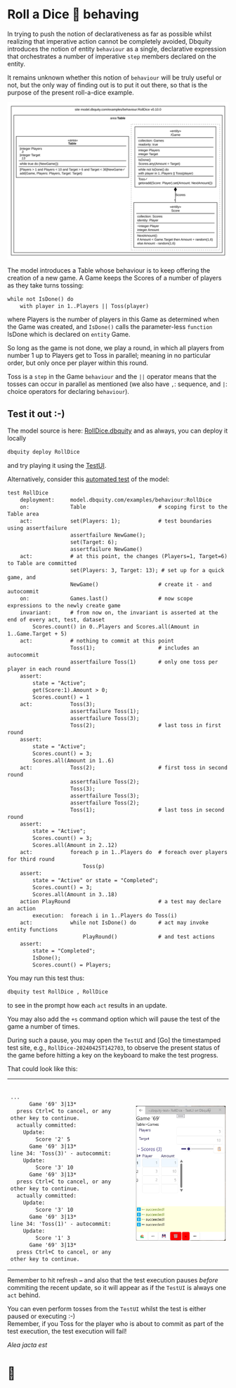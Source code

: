 # Roll a Dice 🎲 behaving

In trying to push the notion of declarativeness as far as possible whilst realizing that imperative action cannot be completely avoided, Dbquity introduces the notion of entity `behaviour` as a single, declarative expression that orchestrates a number of imperative `step` members declared on the entity.

It remains unknown whether this notion of `behaviour` will be truly useful or not, but the only way of finding out is to put it out there, so that is the purpose of the present roll-a-dice example.

![](RollDice.dbquity.svg)

The model introduces a Table whose behaviour is to keep offering the creation of a new game.
A Game keeps the Scores of a number of players as they take turns tossing:
```dbquity
while not IsDone() do
    with player in 1..Players || Toss(player)
```
where Players is the number of players in this Game as determined when the Game was created, and `IsDone()` calls the parameter-less `function` IsDone which is declared on `entity` Game.

So long as the game is not done, we play a round, in which all players from number 1 up to Players get to Toss in parallel; meaning in no particular order, but only once per player within this round.

Toss is a `step` in the Game `behaviour` and the `||` operator means that the tosses can occur in parallel as mentioned (we also have `,`: sequence, and `|`: choice operators for declaring `behaviour`).

## Test it out :-)
The model source is here: [RollDice.dbquity](RollDice.dbquity) and as always, you can deploy it locally
```bat
dbquity deploy RollDice
```
and try playing it using the [TestUI](https://model.dbquity.com/#test-ui).

Alternatively, consider this [automated test](RollDice.dbquity-test) of the model:
```dbquity
test RollDice
    deployment:     model.dbquity.com/examples/behaviour:RollDice
    on:             Table                       # scoping first to the Table area
    act:            set(Players: 1);            # test boundaries using assertfailure
                    assertfailure NewGame();
                    set(Target: 6);
                    assertfailure NewGame()   
    act:            # at this point, the changes (Players=1, Target=6) to Table are committed
                    set(Players: 3, Target: 13); # set up for a quick game, and
                    NewGame()                   # create it - and autocommit
    on:             Games.last()                # now scope expressions to the newly create game
    invariant:      # from now on, the invariant is asserted at the end of every act, test, dataset
        Scores.count() in 0..Players and Scores.all(Amount in 1..Game.Target + 5)
    act:            # nothing to commit at this point
                    Toss(1);                    # includes an autocommit
                    assertfailure Toss(1)       # only one toss per player in each round
    assert:
        state = "Active";
        get(Score:1).Amount > 0;
        Scores.count() = 1
    act:            Toss(3);
                    assertfailure Toss(1);
                    assertfailure Toss(3);
                    Toss(2);                    # last toss in first round
    assert:
        state = "Active";
        Scores.count() = 3;
        Scores.all(Amount in 1..6)
    act:            Toss(2);                    # first toss in second round
                    assertfailure Toss(2);
                    Toss(3);
                    assertfailure Toss(3);
                    assertfailure Toss(2);
                    Toss(1);                    # last toss in second round
    assert:
        state = "Active";
        Scores.count() = 3;
        Scores.all(Amount in 2..12)
    act:            foreach p in 1..Players do  # foreach over players for third round
                        Toss(p)
    assert:
        state = "Active" or state = "Completed";
        Scores.count() = 3;
        Scores.all(Amount in 3..18)
    action PlayRound                            # a test may declare an action
        execution:  foreach i in 1..Players do Toss(i)
    act:            while not IsDone() do       # act may invoke entity functions
                        PlayRound()             # and test actions
    assert:
        state = "Completed";
        IsDone();
        Scores.count() = Players;
```
You may run this test thus:
```bat
dbquity test RollDice , RollDice
```
to see in the prompt how each `act` results in an update.

You may also add the `+s` command option which will pause the test of the game a number of times.

During such a pause, you may open the `TestUI` and [Go] the timestamped test site, e.g., `RollDice-20240425T142703`, to observe the present status of the game before hitting a key on the keyboard to make the test progress.

That could look like this:
<table><tr><td><pre><code>
...
      Game '69' 3|13*
  press Ctrl+C to cancel, or any other key to continue.
  actually committed:
    Update:
        Score '2' 5
      Game '69' 3|13*
line 34: 'Toss(3)' - autocommit:
    Update:
        Score '3' 10
      Game '69' 3|13*
  press Ctrl+C to cancel, or any other key to continue.
  actually committed:
    Update:
        Score '3' 10
      Game '69' 3|13*
line 34: 'Toss(1)' - autocommit:
    Update:
        Score '1' 3
      Game '69' 3|13*
  press Ctrl+C to cancel, or any other key to continue.
</code></pre></td><td>
<img src="RollDice.png"/>
</td></tr></table>

Remember to hit refresh `↔️` and also that the test execution pauses *before* commiting the recent update, so it will appear as if the `TestUI` is always one `act` behind.

You can even perform tosses from the `TestUI` whilst the test is either paused or executing :-)  
Remember, if you Toss for the player who is about to commit as part of the test execution, the test execution will fail!

*Alea jacta est*
# 🎲